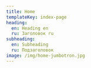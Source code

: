 ```yaml
---
title: Home
templateKey: index-page
heading:
  en: Heading en
  ru: Заголовок ru
subheading:
  en: Subheading
  ru: Подзаголовок
image: /img/home-jumbotron.jpg
---
```


